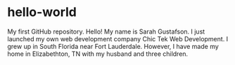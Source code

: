 # hello-world
My first GitHub repository. Hello!
My name is Sarah Gustafson. I just launched my own web development company Chic Tek Web Development. I grew up in South Florida near 
Fort Lauderdale. However, I have made my home in Elizabethton, TN with my husband and three children.
